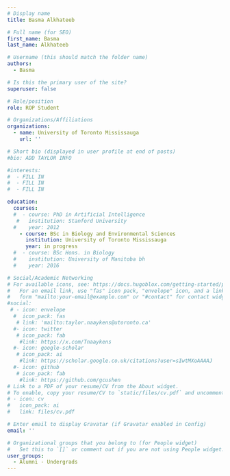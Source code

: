```yaml
---
# Display name
title: Basma Alkhateeb

# Full name (for SEO)
first_name: Basma
last_name: Alkhateeb

# Username (this should match the folder name)
authors:
  - Basma

# Is this the primary user of the site?
superuser: false

# Role/position
role: ROP Student

# Organizations/Affiliations
organizations:
  - name: University of Toronto Mississauga
    url: ''

# Short bio (displayed in user profile at end of posts)
#bio: ADD TAYLOR INFO

#interests:
#  - FILL IN
#  - FILL IN
#  - FILL IN

education:
  courses:
  #  - course: PhD in Artificial Intelligence
   #   institution: Stanford University
  #    year: 2012
    - course: BSc in Biology and Environmental Sciences 
      institution: University of Toronto Mississauga
      year: in progress
  #  - course: BSc Hons. in Biology
  #    institution: University of Manitoba bh
  #    year: 2016

# Social/Academic Networking
# For available icons, see: https://docs.hugoblox.com/getting-started/page-builder/#icons
#   For an email link, use "fas" icon pack, "envelope" icon, and a link in the
#   form "mailto:your-email@example.com" or "#contact" for contact widget.
#social:
 # - icon: envelope
  #  icon_pack: fas
   # link: 'mailto:taylor.naaykens@utoronto.ca'
  #- icon: twitter
   # icon_pack: fab
    #link: https://x.com/Tnaaykens
  #- icon: google-scholar
   # icon_pack: ai
    #link: https://scholar.google.co.uk/citations?user=sIwtMXoAAAAJ
  #- icon: github
   # icon_pack: fab
    #link: https://github.com/gcushen
# Link to a PDF of your resume/CV from the About widget.
# To enable, copy your resume/CV to `static/files/cv.pdf` and uncomment the lines below.
# - icon: cv
#   icon_pack: ai
#   link: files/cv.pdf

# Enter email to display Gravatar (if Gravatar enabled in Config)
email: ''

# Organizational groups that you belong to (for People widget)
#   Set this to `[]` or comment out if you are not using People widget.
user_groups:
  - Alumni - Undergrads
---
```


